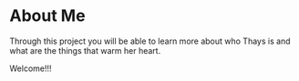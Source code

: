 # About Me


Through this project you will be able to learn more about who Thays is 
and what are the things that warm her heart.

Welcome!!!
